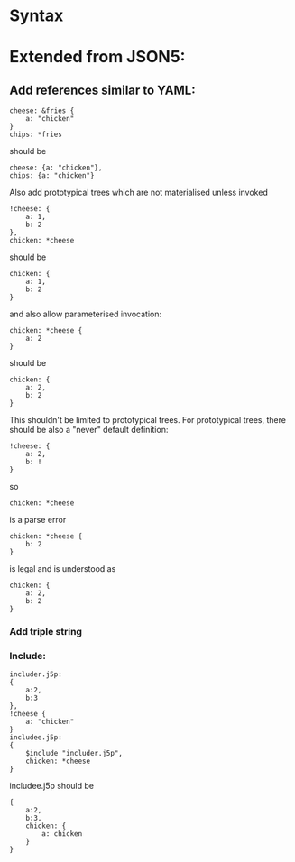# Syntax

# Extended from JSON5:

## Add references similar to YAML:

```
cheese: &fries {
    a: "chicken"
}
chips: *fries
```

should be

```
cheese: {a: "chicken"},
chips: {a: "chicken"}
```

Also add prototypical trees which are not materialised unless invoked

```
!cheese: {
    a: 1,
    b: 2
},
chicken: *cheese

```

should be

```
chicken: {
    a: 1,
    b: 2
}
```

and also allow parameterised invocation:

```
chicken: *cheese {
    a: 2
}
```

should be

```
chicken: {
    a: 2,
    b: 2
}
```

This shouldn't be limited to prototypical trees.
For prototypical trees, there should be also a "never" default definition:

```
!cheese: {
    a: 2,
    b: !
}
 ```

so

```
chicken: *cheese
```

is a parse error

```
chicken: *cheese {
    b: 2
}
```

is legal and is understood as

```
chicken: {
    a: 2,
    b: 2
}
```

### Add triple string

### Include:

```
includer.j5p:
{
    a:2,
    b:3
},
!cheese {
    a: "chicken"
}
includee.j5p:
{
    $include "includer.j5p",
    chicken: *cheese
}
```

includee.j5p should be

```
{
    a:2,
    b:3,
    chicken: {
        a: chicken
    }
}
```
